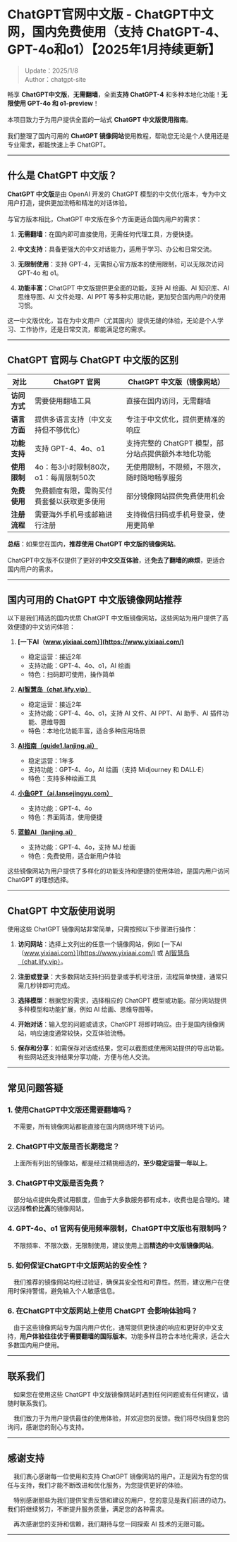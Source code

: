 # ChatGPT官网中文版 - ChatGPT中文网，国内免费使用（支持 ChatGPT-4、GPT-4o和o1）【2025年1月持续更新】

> Update：2025/1/8 <br />
> Author：chatgpt-site  

畅享 **ChatGPT中文版**，**无需翻墙**，全面**支持 ChatGPT-4** 和多种本地化功能！**无限使用 GPT-4o 和 o1-preview**！<br />
<br />
本项目致力于为用户提供全面的一站式 **ChatGPT 中文版使用指南**。<br />
<br />
我们整理了国内可用的 **ChatGPT 镜像网站**使用教程，帮助您无论是个人使用还是专业需求，都能快速上手 ChatGPT。

---

## 什么是 ChatGPT 中文版？

**ChatGPT 中文版**是由 OpenAI 开发的 ChatGPT 模型的中文优化版本，专为中文用户打造，提供更加流畅和精准的对话体验。<br />
<br />
与官方版本相比，ChatGPT 中文版在多个方面更适合国内用户的需求：
<br />
1. **无需翻墙**：在国内即可直接使用，无需任何代理工具，方便快捷。

2. **中文支持**：具备更强大的中文对话能力，适用于学习、办公和日常交流。

3. **无限制使用**：支持 GPT-4，无需担心官方版本的使用限制，可以无限次访问 GPT-4o 和 o1。

4. **功能丰富**：ChatGPT 中文版提供更全面的功能，支持 AI 绘画、AI 知识库、AI 思维导图、AI 文件处理、AI PPT 等多种实用功能，更加契合国内用户的使用习惯。

这一中文版优化，旨在为中文用户（尤其国内）提供无缝的体验，无论是个人学习、工作协作，还是日常交流，都能满足您的需求。

---

## ChatGPT 官网与 ChatGPT 中文版的区别

| 对比           | ChatGPT 官网                                       | ChatGPT 中文版（镜像网站）                 |
|----------------|---------------------------------------------------|------------------------------------------|
| **访问方式**   | 需要使用翻墙工具                                  | 直接在国内访问，无需翻墙                     |
| **语言方面**   | 提供多语言支持（中文支持但不够优化）              | 专注于中文优化，提供更精准的响应               |
| **功能支持**   | 支持 GPT-4、4o、o1                                 | 支持完整的 ChatGPT 模型，部分站点提供额外本地化功能   |
| **使用限制**   | 4o：每3小时限制80次，o1：每周限制50次             | 无使用限制，不限频，不限次，随时随地畅享服务             |
| **免费使用**   | 免费额度有限，需购买付费套餐以获取更多使用         | 部分镜像网站提供免费使用机会                   |
| **注册流程**   | 需要海外手机号或邮箱进行注册                      | 支持微信扫码或手机号登录，使用更简单           |


**总结**：如果您在国内，**推荐使用 ChatGPT 中文版的镜像网站**。 <br />
<br />
ChatGPT中文版不仅提供了更好的**中文交互体验**，还**免去了翻墙的麻烦**，更适合国内用户的需求。

---

## 国内可用的 ChatGPT 中文版镜像网站推荐

以下是我们精选的国内优质 ChatGPT 中文版镜像网站，这些网站为用户提供了高效便捷的中文访问体验：

1. **[一下AI（www.yixiaai.com）](https://www.yixiaai.com/)**  
   - 稳定运营：接近2年
   - 支持功能：GPT-4、4o、o1，AI 绘画
   - 特色：扫码即可使用，操作简单

2. **[AI智慧岛（chat.lify.vip）](https://chat.lify.vip/)**  
   - 稳定运营：接近2年
   - 支持功能：GPT-4、4o、o1，支持 AI 文件、AI PPT、AI 助手、AI 插件功能、思维导图
   - 特色：本地化功能丰富，适合多种应用场景

3. **[AI指南（guide1.lanjing.ai）](https://guide1.lanjing.ai/)**  
   - 稳定运营：1年多
   - 支持功能：GPT-4、4o，AI 绘画（支持 Midjourney 和 DALL·E）
   - 特色：支持多种绘画工具

4. **[小鱼GPT（ai.lansejingyu.com）](https://ai.lansejingyu.com/)**  
   - 支持功能：GPT-4、4o
   - 特色：界面简洁，使用便捷

5. **[蓝鲸AI（lanjing.ai）](https://lanjing.ai/)**  
   - 支持功能：GPT-4、4o，支持 MJ 绘画
   - 特色：免费使用，适合新用户体验

这些镜像网站为用户提供了多样化的功能支持和便捷的使用体验，是国内用户访问 ChatGPT 的理想选择。

---

## ChatGPT 中文版使用说明

使用这些 ChatGPT 镜像网站非常简单，只需按照以下步骤进行操作：

1. **访问网站**：选择上文列出的任意一个镜像网站，例如 [一下AI（www.yixiaai.com）](https://www.yixiaai.com/) 或 [AI智慧岛（chat.lify.vip）](https://chat.lify.vip/)。

2. **注册或登录**：大多数网站支持扫码登录或手机号注册，流程简单快捷，通常只需几秒钟即可完成。

3. **选择模型**：根据您的需求，选择相应的 ChatGPT 模型或功能。部分网站提供多种模型和功能扩展，例如 AI 绘画、思维导图等。

4. **开始对话**：输入您的问题或请求，ChatGPT 将即时响应。由于是国内镜像网站，响应速度通常较快，交互体验流畅。

5. **保存和分享**：如需保存对话或结果，您可以截图或使用网站提供的导出功能。有些网站还支持结果分享功能，方便与他人交流。

---

## 常见问题答疑

### 1. 使用ChatGPT中文版还需要翻墙吗？
&emsp;不需要，所有镜像网站都能直接在国内网络环境下访问。

### 2. ChatGPT中文版是否长期稳定？
&emsp;上面所有列出的镜像站，都是经过精挑细选的，**至少稳定运营一年以上**。

### 3. ChatGPT中文版是否免费？
&emsp;部分站点提供免费试用额度，但由于大多数服务都有成本，收费也是合理的。建议选择**性价比高**的镜像网站。

### 4. GPT-4o、o1 官网有使用频率限制，ChatGPT中文版也有限制吗？
&emsp;不限频率、不限次数，无限制使用，建议使用上面**精选的中文版镜像网站**。

### 5. 如何保证ChatGPT中文版网站的安全性？
&emsp;我们推荐的镜像网站均经过验证，确保其安全性和可靠性。然而，建议用户在使用时保持警惕，避免输入个人敏感信息。

### 6. 在ChatGPT中文版网站上使用 ChatGPT 会影响体验吗？
&emsp;由于这些镜像网站专为国内用户优化，通常提供更快速的响应和更好的中文支持，**用户体验往往优于需要翻墙的国际版本**。功能多样且符合本地化需求，适合大多数国内用户使用。

---

## 联系我们

&emsp;如果您在使用这些 ChatGPT 中文版镜像网站时遇到任何问题或有任何建议，请随时联系我们。

&emsp;我们致力于为用户提供最佳的使用体验，并欢迎您的反馈。我们将尽快回复您的询问，感谢您的耐心与支持。

---

## 感谢支持

&emsp;我们衷心感谢每一位使用和支持 ChatGPT 镜像网站的用户。正是因为有您的信任与支持，我们才能不断改进和优化服务，为您提供更好的体验。

&emsp;特别感谢那些为我们提供宝贵反馈和建议的用户，您的意见是我们前进的动力。我们将继续努力，不断提升服务质量，满足您的各种需求。

&emsp;再次感谢您的支持和信赖，我们期待与您一同探索 AI 技术的无限可能。

---
